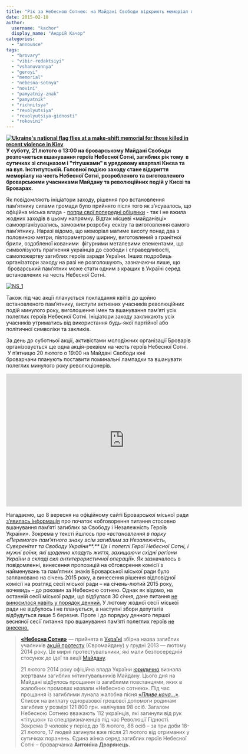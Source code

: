 ```yaml
---
title: "Рік за Небесною Сотнею: на Майдані Свободи відкриють меморіал полеглим героям"
date: 2015-02-18
author: 
  username: "kachor"
  display_name: "Андрій Качор"
categories: 
  - "announce"
tags: 
  - "brovary"
  - "vibir-redaktsiyi"
  - "vshanuvannya"
  - "geroyi"
  - "memorial"
  - "nebesna-sotnya"
  - "novini"
  - "pamyatniy-znak"
  - "pamyatnik"
  - "richnitsya"
  - "revolyutsiya"
  - "revolyutsiya-gidnosti"
  - "rokovini"
---
```


**[![Ukraine's national flag flies at a make-shift memorial for those killed in recent violence in Kiev](https://mpz.brovary.org/wp-content/uploads/2015/02/vshanuv_kvity_maydan_25febr_gm1ea2p1qwm01-baseimage.jpg)](https://mpz.brovary.org/wp-content/uploads/2015/02/vshanuv_kvity_maydan_25febr_gm1ea2p1qwm01-baseimage.jpg)У суботу, 21 лютого о 13:00 на броварському Майдані Свободи розпочнеться вшанування героїв Небесної Сотні, загиблих рік тому  в сутичках зі спецназом і "тітушками" в урядовому кварталі Києва та на вул. Інститутській. Головної подією заходу стане відкриття меморіалу на честь Небесної Сотні, розробленого та виготовленого броварськими учасниками Майдану та революційних подій у Києві та Броварах.**

Як повідомляють ініціатори заходу, рішення про встановлення пам’ятнику силами громади було прийнято після того як з’ясувалось, що офіційна міська влада - [попри свої попередні обіцянки](http://brovary.kiev.ua/doluchaitesya-do-obgovorennya-pitannya-stosovno-vshanuvannya-pam%E2%80%99yat%D1%96-zagiblikh-za-svobodu-%D1%96-nezalez) - так і не вжила жодних заходів в цьому напрямку. Відтак місцеві «майданівці» самоорганізувались, замовили розробку ескізу та виготовлення самого пам’ятнику. Наразі відомо, що меморіал матиме висоту понад два з половиною метри, півтораметрову ширину, виготовлений з гранітної брили, оздобленої кованими  фігурними металевими елементами, що символізують прагнення українців до свободи і справедливості, самопожертву загиблих героїв заради України. Інших подробиць організатори заходу на разі не розголошують, зазначаючи лише, що  броварський пам’ятник може стати одним з кращих в Україні серед встановлених на честь Небесної Сотні.

[![NS_1](https://mpz.brovary.org/wp-content/uploads/2015/02/NS_1.jpg)](https://mpz.brovary.org/wp-content/uploads/2015/02/NS_1.jpg)

Також під час акції планується покладання квітів до щойно встановленого пам’ятнику, виступи активних учасників революційних подій минулого року, виголошення імен та вшанування пам’яті усіх полеглих героїв Небесної Сотні. Ініціатори заходу закликають усіх учасників утриматись від використання будь-якої партійної або політичної символіки та закликів.

За день до суботньої акції, активістами молодіжних організації Броварів організовується ще одна акція-реквієм на честь героїв Небесної Сотні.  У п’ятницю 20 лютого о 19:00 на Майдані Свободи юні броварчани планують поставити поминальні лампадки та вшанувати полеглих минулого року революціонерів.

<iframe src="https://www.youtube.com/embed/GeBMBhuWn6c" width="640" height="360" frameborder="0" allowfullscreen="allowfullscreen"></iframe>

Нагадаємо, що 8 вересня на офіційному сайті Броварської міської ради [з’явилась інформація](http://brovary.kiev.ua/doluchaitesya-do-obgovorennya-pitannya-stosovno-vshanuvannya-pam%E2%80%99yat%D1%96-zagiblikh-za-svobodu-%D1%96-nezalez) про початок «обговорення питання стосовно вшанування пам’яті загиблих за Свободу і Незалежність Героїв України». Зокрема у тексті йшлось про _«встановлення в парку «Перемога» пам’ятного знаку всім загиблим за Незалежність, Суверенітет та Свободу України**.** Це і полеглі Герої Небесної Сотні, і мужні воїни, які щоденно кладуть життя, захищаючи східні регіони України в складі сил антитерористичної операції»._ Як зазначалось в повідомленні, винесення пропозицій на обговорення комісії з найменувань та пам’ятних знаків Броварської міської ради було заплановано на січень 2015 року, а винесення рішення відповідної комісії на розгляд сесії міської ради – на січень-лютий 2015 року, вочевидь – до роковин за Небесною сотнею. Однак як відомо, на останній сесії міської ради, що відбулася 30 січня, дане питання [не виносилося навіть у порядок денний.](https://mpz.brovary.org/30-sichnya-vidbudetsya-52-ga-pozachergova-sesiya/) У лютому жодної сесії міської ради не відбулось і не планується, а наступні збори депутатів відбудуться лише 5 березня. Проте і до порядку денного першої весняної сесії питання про вшанування пам’яті полеглих героїв [не внесено.](https://mpz.brovary.org/5-bereznya-vidbudetsya-53-chergova-sesiya-brovarskoyi-miskoyi-radi/)

> [**«Небесна Сотня»**](http://nebesnasotnya.com.ua/) — прийнята в [Україні](http://uk.wikipedia.org/wiki/%D0%A3%D0%BA%D1%80%D0%B0%D1%97%D0%BD%D0%B0) збірна назва загиблих учасників [акцій протесту](http://uk.wikipedia.org/wiki/%D0%84%D0%B2%D1%80%D0%BE%D0%BC%D0%B0%D0%B9%D0%B4%D0%B0%D0%BD) (Євромайдану) у грудні 2013 — лютому 2014 року. Це мирні протестувальники, які мали безпосередній стосунок до ідеї та акції [Майдану](http://uk.wikipedia.org/wiki/%D0%84%D0%B2%D1%80%D0%BE%D0%BC%D0%B0%D0%B9%D0%B4%D0%B0%D0%BD).
> 
> 21 лютого 2014 року офіційна влада України [юридично](http://uk.wikipedia.org/wiki/%D0%94%D0%B5-%D1%8E%D1%80%D0%B5) визнала жертвами загиблих мітингувальників Майдану. Цього дня на Майдані відбулось прощання із загиблими повстанцями, яких в жалобних промовах назвали «Небесною сотнею». Під час прощання із загиблими лунала жалобна пісня [«_Пливе кача…_»](http://uk.wikipedia.org/wiki/%D0%9F%D0%BB%D0%B8%D0%B2%D0%B5_%D0%BA%D0%B0%D1%87%D0%B0). Список на виплату одноразової грошової допомоги родинам загиблих у розмірі 121 800 грн. налічував 98 осіб. Загалом Небесною Сотнею вважають 112 українців, які загинули від рук «тітушок» та спецпризначенців під час Революції Гідності. Зокрема 9 чоловік у період до 18 лютого, 86 осіб – за три доби 18-21 лютого, 17 людей загинули вже після 21 лютого від отриманих у сутичках поранень. Єдина жінка серед загиблих героїв Небесної Сотні – броварчанка **Антоніна Дворянець.**
